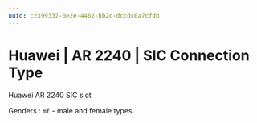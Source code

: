 ```yaml
---
uuid: c2399337-0e2e-4462-bb2c-dccdc0a7cfdb
---
```

# Huawei | AR 2240 | SIC Connection Type

Huawei AR 2240 SIC slot

Genders
: `mf` - male and female types
